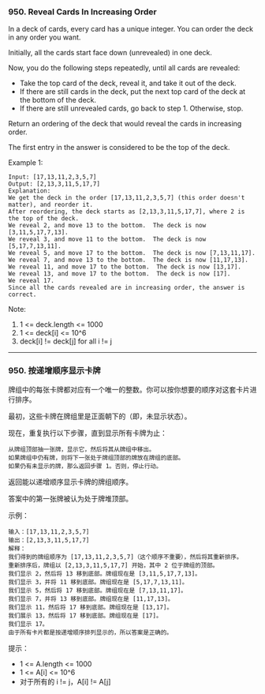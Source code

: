 ### 950. Reveal Cards In Increasing Order
In a deck of cards, every card has a unique integer.  You can order the deck in any order you want.

Initially, all the cards start face down (unrevealed) in one deck.

Now, you do the following steps repeatedly, until all cards are revealed:

* Take the top card of the deck, reveal it, and take it out of the deck.
* If there are still cards in the deck, put the next top card of the deck at the bottom of the deck.
* If there are still unrevealed cards, go back to step 1.  Otherwise, stop.

Return an ordering of the deck that would reveal the cards in increasing order.

The first entry in the answer is considered to be the top of the deck.



Example 1:

	Input: [17,13,11,2,3,5,7]
	Output: [2,13,3,11,5,17,7]
	Explanation:
	We get the deck in the order [17,13,11,2,3,5,7] (this order doesn't matter), and reorder it.
	After reordering, the deck starts as [2,13,3,11,5,17,7], where 2 is the top of the deck.
	We reveal 2, and move 13 to the bottom.  The deck is now [3,11,5,17,7,13].
	We reveal 3, and move 11 to the bottom.  The deck is now [5,17,7,13,11].
	We reveal 5, and move 17 to the bottom.  The deck is now [7,13,11,17].
	We reveal 7, and move 13 to the bottom.  The deck is now [11,17,13].
	We reveal 11, and move 17 to the bottom.  The deck is now [13,17].
	We reveal 13, and move 17 to the bottom.  The deck is now [17].
	We reveal 17.
	Since all the cards revealed are in increasing order, the answer is correct.



Note:

 1. 1 <= deck.length <= 1000
 2. 1 <= deck[i] <= 10^6
 3. deck[i] != deck[j] for all i != j

----

### 950. 按递增顺序显示卡牌
牌组中的每张卡牌都对应有一个唯一的整数。你可以按你想要的顺序对这套卡片进行排序。

最初，这些卡牌在牌组里是正面朝下的（即，未显示状态）。

现在，重复执行以下步骤，直到显示所有卡牌为止：

    从牌组顶部抽一张牌，显示它，然后将其从牌组中移出。
    如果牌组中仍有牌，则将下一张处于牌组顶部的牌放在牌组的底部。
    如果仍有未显示的牌，那么返回步骤 1。否则，停止行动。

返回能以递增顺序显示卡牌的牌组顺序。

答案中的第一张牌被认为处于牌堆顶部。



示例：

	输入：[17,13,11,2,3,5,7]
	输出：[2,13,3,11,5,17,7]
	解释：
	我们得到的牌组顺序为 [17,13,11,2,3,5,7]（这个顺序不重要），然后将其重新排序。
	重新排序后，牌组以 [2,13,3,11,5,17,7] 开始，其中 2 位于牌组的顶部。
	我们显示 2，然后将 13 移到底部。牌组现在是 [3,11,5,17,7,13]。
	我们显示 3，并将 11 移到底部。牌组现在是 [5,17,7,13,11]。
	我们显示 5，然后将 17 移到底部。牌组现在是 [7,13,11,17]。
	我们显示 7，并将 13 移到底部。牌组现在是 [11,17,13]。
	我们显示 11，然后将 17 移到底部。牌组现在是 [13,17]。
	我们展示 13，然后将 17 移到底部。牌组现在是 [17]。
	我们显示 17。
	由于所有卡片都是按递增顺序排列显示的，所以答案是正确的。



提示：

* 1 <= A.length <= 1000
* 1 <= A[i] <= 10^6
* 对于所有的 i != j，A[i] != A[j]

